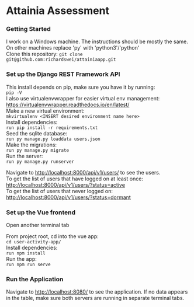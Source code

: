 # Attainia Assessment
### Getting Started
I work on a Windows machine. The instructions should be mostly the same. On other machines replace 'py' with 'python3'/'python'  
Clone this repository: 
```git clone git@github.com:richardswei/attainiaapp.git```

### Set up the Django REST Framework API
This install depends on pip, make sure you have it by running:  
  ```pip -V```  
I also use virtualenvwrapper for easier virtual env management: <https://virtualenvwrapper.readthedocs.io/en/latest/>   
Make a new virtual environment:  
  ```mkvirtualenv <INSERT desired environment name here>```  
Install dependencies:  
  ```run pip install -r requirements.txt```  
Seed the sqlite database:  
  ```run py manage.py loaddata users.json```  
Make the migrations:  
  ```run py manage.py migrate```  
Run the server:  
  ```run py manage.py runserver```  

Navigate to <http://localhost:8000/api/v1/users/> to see the users.  
To get the list of users that have logged on at least once:  
<http://localhost:8000/api/v1/users/?status=active>  
To get the list of users that never logged on:  
<http://localhost:8000/api/v1/users/?status=dormant>

### Set up the Vue frontend
Open another terminal tab

From project root, cd into the vue app:  
  ```cd user-activity-app/```  
Install dependencies:  
  ```run npm install```  
Run the app:  
  ```run npm run serve``` 

### Run the Application
Navigate to <http://localhost:8080/> to see the application.
If no data appears in the table, make sure both servers are running in separate terminal tabs.
